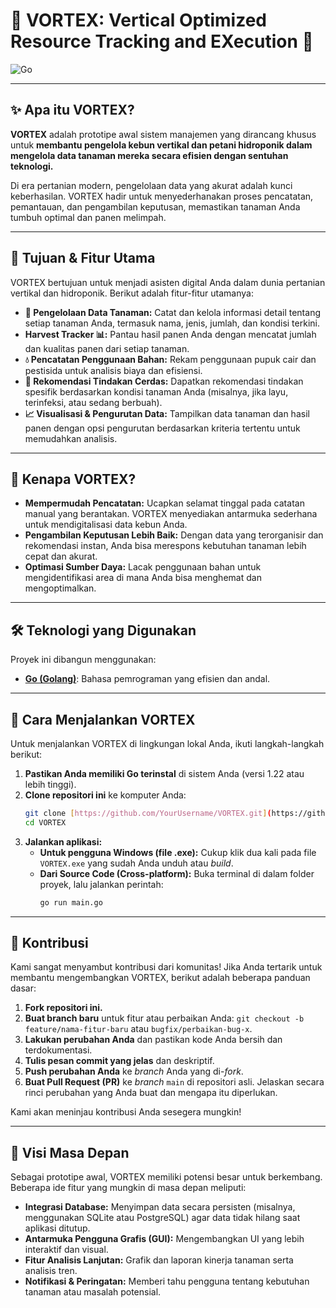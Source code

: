 # 🚀 VORTEX: Vertical Optimized Resource Tracking and EXecution 🚀

![Go](https://img.shields.io/badge/Go-1.23%2B-00ADD8?style=for-the-badge&logo=go)

---

## ✨ Apa itu VORTEX?

**VORTEX** adalah prototipe awal sistem manajemen yang dirancang khusus untuk **membantu pengelola kebun vertikal dan petani hidroponik dalam mengelola data tanaman mereka secara efisien dengan sentuhan teknologi.**

Di era pertanian modern, pengelolaan data yang akurat adalah kunci keberhasilan. VORTEX hadir untuk menyederhanakan proses pencatatan, pemantauan, dan pengambilan keputusan, memastikan tanaman Anda tumbuh optimal dan panen melimpah.

---

## 🎯 Tujuan & Fitur Utama

VORTEX bertujuan untuk menjadi asisten digital Anda dalam dunia pertanian vertikal dan hidroponik. Berikut adalah fitur-fitur utamanya:

* **🌱 Pengelolaan Data Tanaman:** Catat dan kelola informasi detail tentang setiap tanaman Anda, termasuk nama, jenis, jumlah, dan kondisi terkini.
* **Harvest Tracker 📊:** Pantau hasil panen Anda dengan mencatat jumlah dan kualitas panen dari setiap tanaman.
* **💧 Pencatatan Penggunaan Bahan:** Rekam penggunaan pupuk cair dan pestisida untuk analisis biaya dan efisiensi.
* **🧠 Rekomendasi Tindakan Cerdas:** Dapatkan rekomendasi tindakan spesifik berdasarkan kondisi tanaman Anda (misalnya, jika layu, terinfeksi, atau sedang berbuah).
* **📈 Visualisasi & Pengurutan Data:** Tampilkan data tanaman dan hasil panen dengan opsi pengurutan berdasarkan kriteria tertentu untuk memudahkan analisis.

---

## 🌟 Kenapa VORTEX?

* **Mempermudah Pencatatan:** Ucapkan selamat tinggal pada catatan manual yang berantakan. VORTEX menyediakan antarmuka sederhana untuk mendigitalisasi data kebun Anda.
* **Pengambilan Keputusan Lebih Baik:** Dengan data yang terorganisir dan rekomendasi instan, Anda bisa merespons kebutuhan tanaman lebih cepat dan akurat.
* **Optimasi Sumber Daya:** Lacak penggunaan bahan untuk mengidentifikasi area di mana Anda bisa menghemat dan mengoptimalkan.

---

## 🛠️ Teknologi yang Digunakan

Proyek ini dibangun menggunakan:

* **[Go (Golang)](https://go.dev/)**: Bahasa pemrograman yang efisien dan andal.

---

## 🚀 Cara Menjalankan VORTEX

Untuk menjalankan VORTEX di lingkungan lokal Anda, ikuti langkah-langkah berikut:

1.  **Pastikan Anda memiliki Go terinstal** di sistem Anda (versi 1.22 atau lebih tinggi).
2.  **Clone repositori ini** ke komputer Anda:
    ```bash
    git clone [https://github.com/YourUsername/VORTEX.git](https://github.com/YourUsername/VORTEX.git) # Ganti dengan URL repositori Anda
    cd VORTEX
    ```
3.  **Jalankan aplikasi:**
    * **Untuk pengguna Windows (file .exe):** Cukup klik dua kali pada file `VORTEX.exe` yang sudah Anda unduh atau *build*.
    * **Dari Source Code (Cross-platform):** Buka terminal di dalam folder proyek, lalu jalankan perintah:
        ```bash
        go run main.go
        ```

---

## 🤝 Kontribusi

Kami sangat menyambut kontribusi dari komunitas! Jika Anda tertarik untuk membantu mengembangkan VORTEX, berikut adalah beberapa panduan dasar:

1.  **Fork repositori ini.**
2.  **Buat branch baru** untuk fitur atau perbaikan Anda: `git checkout -b feature/nama-fitur-baru` atau `bugfix/perbaikan-bug-x`.
3.  **Lakukan perubahan Anda** dan pastikan kode Anda bersih dan terdokumentasi.
4.  **Tulis pesan commit yang jelas** dan deskriptif.
5.  **Push perubahan Anda** ke *branch* Anda yang di-*fork*.
6.  **Buat Pull Request (PR)** ke *branch* `main` di repositori asli. Jelaskan secara rinci perubahan yang Anda buat dan mengapa itu diperlukan.

Kami akan meninjau kontribusi Anda sesegera mungkin!

---

## 🔮 Visi Masa Depan

Sebagai prototipe awal, VORTEX memiliki potensi besar untuk berkembang. Beberapa ide fitur yang mungkin di masa depan meliputi:

* **Integrasi Database:** Menyimpan data secara persisten (misalnya, menggunakan SQLite atau PostgreSQL) agar data tidak hilang saat aplikasi ditutup.
* **Antarmuka Pengguna Grafis (GUI):** Mengembangkan UI yang lebih interaktif dan visual.
* **Fitur Analisis Lanjutan:** Grafik dan laporan kinerja tanaman serta analisis tren.
* **Notifikasi & Peringatan:** Memberi tahu pengguna tentang kebutuhan tanaman atau masalah potensial.
